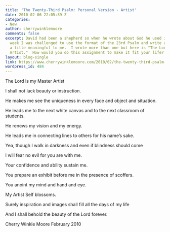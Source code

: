 ```yaml
---
title: 'The Twenty-Third Psalm: Personal Version - Artist'
date: 2010-02-06 22:05:39 Z
categories:
- New
author: cherrywinklemoore
comments: false
excerpt: David had been a shepherd so when he wrote about God he used imagery he knew.  This
  week I was challenged to use the format of the 23rd Psalm and write a version using
  a title meaningful to me.  I wrote more than one but here is "The Lord is my Master
  Artist."  How would you do this assignment to make it fit your life?
layout: blog-single
link: https://www.cherrywinklemoore.com/2010/02/the-twenty-third-psalm-personal-version-artist/
wordpress_id: 484
---
```


The Lord is my Master Artist

I shall not lack beauty or instruction.

He makes me see the uniqueness in every face and object and situation.

He leads me to the next white canvas and to the next classroom of students.

He renews my vision and my energy.

He leads me in connecting lines to others for his name’s sake.

Yea, though I walk in darkness and even if blindness should come

I will fear no evil for you are with me.

Your confidence and ability sustain me.

You prepare an exhibit before me in the presence of scoffers.

You anoint my mind and hand and eye.

My Artist Self blossoms.

Surely inspiration and images shall fill all the days of my life

And I shall behold the beauty of the Lord forever.

Cherry Winkle Moore
February 2010
